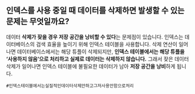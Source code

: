## 인덱스를 사용 중일 때 데이터를 삭제하면 발생할 수 있는 문제는 무엇일까요?

데이터 **삭제가 잦을 경우 저장 공간을 낭비할 수 있다**는 문제점이 있습니다. 인덱스는 데이터베이스의 검색 효율을 높이기 위해 인덱스 테이블을 사용합니다. 삭제 연산이 일어나면 데이터베이스에서는 해당 튜플이 삭제되지만, **인덱스 테이블에서는 해당 튜플을 ‘사용하지 않음’으로 처리하고 실제로 데이터는 삭제하지 않습니다.** 그래서 잦은 데이터 삭제가 일어나면 인덱스 테이블에 불필요한 데이터가 남아 **저장 공간을 낭비**하게 됩니다.

`#인덱스테이블에서는실질적인데이터삭제안하고그저사용안함으로처리`
